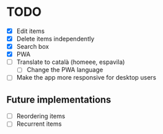 # TODO

- [x] Edit items
- [x] Delete items independently
- [x] Search box
- [x] PWA
- [ ] Translate to català (homeee, espavila)
  - [ ] Change the PWA language
- [ ] Make the app more responsive for desktop users

## Future implementations

- [ ] Reordering items
- [ ] Recurrent items
